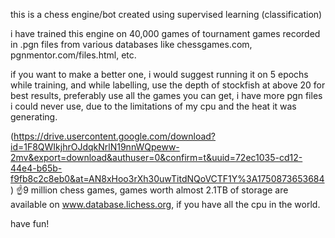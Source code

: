 this is a chess engine/bot created using supervised learning (classification)

i have trained this engine on 40,000 games of tournament games recorded in .pgn files from various databases like chessgames.com, pgnmentor.com/files.html, etc.

if you want to make a better one, i would suggest running it on 5 epochs while training, and while labelling, use the depth of stockfish at above 20 for best results, preferably use all the games you can get,
i have more pgn files i could never use, due to the limitations of my cpu and the heat it was generating.

(https://drive.usercontent.google.com/download?id=1F8QWIkjhrOJdqkNrlN19nnWQpeww-2mv&export=download&authuser=0&confirm=t&uuid=72ec1035-cd12-44e4-b65b-f9fb8c2c8eb0&at=AN8xHoo3rXh30uwTitdNQoVCTF1Y%3A1750873653684)
☝️9 million chess games, games worth almost 2.1TB of storage are available on www.database.lichess.org, if you have all the cpu in the world.

have fun!

